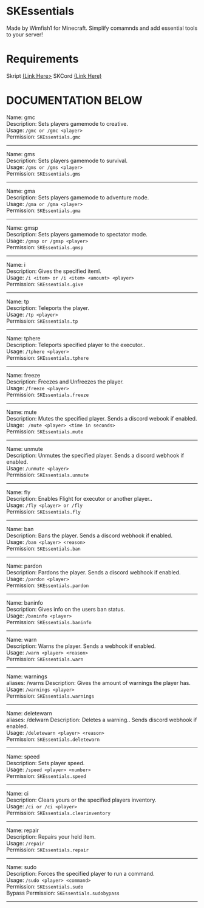 # SKEssentials

Made by Wimfish1 for Minecraft. Simplify comamnds and add essential tools to your server!

# Requirements

Skript <a href="https://github.com/SkriptLang/Skript/releases">(Link Here></a>
SKCord <a href="https://github.com/Fedox-die-Ente/skCord/releases">(Link Here)</a>


# DOCUMENTATION BELOW 




Name: gmc<br>
Description: Sets players gamemode to creative.<br>
Usage: ``/gmc or /gmc <player>``<br>
Permission: ``SKEssentials.gmc``<br>

_________________

Name: gms<br>
Description: Sets players gamemode to survival.<br>
Usage: ``/gms or /gms <player>``<br>
Permission: ``SKEssentials.gms``<br>

_________________

Name: gma<br>
Description: Sets players gamemode to adventure mode.<br>
Usage: ``/gma or /gma <player>``<br>
Permission: ``SKEssentials.gma``<br>

_________________

Name: gmsp<br>
Description: Sets players gamemode to spectator mode.<br>
Usage: ``/gmsp or /gmsp <player>``<br>
Permission: ``SKEssentials.gmsp``<br>

_________________

Name: i<br>
Description: Gives the specified iteml.<br>
Usage: ``/i <item> or /i <item> <amount> <player>``<br>
Permission: ``SKEssentials.give``<br>

_________________

Name: tp<br>
Description: Teleports the player.<br>
Usage: ``/tp <player>``<br>
Permission: ``SKEssentials.tp``<br>

_________________

Name: tphere<br>
Description: Teleports specified player to the executor..<br>
Usage: ``/tphere <player>``<br>
Permission: ``SKEssentials.tphere``<br>

_________________

Name: freeze<br>
Description: Freezes and Unfreezes the player.<br>
Usage: ``/freeze <player>``<br>
Permission: ``SKEssentials.freeze``<br>

_________________

Name: mute<br>
Description: Mutes the specified player. Sends a discord webook if enabled.<br>
Usage: `` /mute <player> <time in seconds>``<br>
Permission: ``SKEssentials.mute``<br>

_________________

Name: unmute<br>
Description: Unmutes the specified player. Sends a discord webhook if enabled.<br>
Usage: ``/unmute <player>`` <br>
Permission: ``SKEssentials.unmute``<br>

_________________

Name: fly<br>
Description: Enables Flight for executor or another player..<br>
Usage: ``/fly <player> or /fly`` <br>
Permission: ``SKEssentials.fly``<br>

_________________

Name: ban<br>
Description: Bans the player. Sends a discord webhook if enabled.<br>
Usage: ``/ban <player> <reason>`` <br>
Permission: ``SKEssentials.ban``<br>

_________________

Name: pardon<br>
Description: Pardons the player. Sends a discord webhook if enabled.<br>
Usage: ``/pardon <player>`` <br>
Permission: ``SKEssentials.pardon``<br>

_________________

Name: baninfo<br>
Description: Gives info on the users ban status.<br>
Usage: ``/baninfo <player>`` <br>
Permission: ``SKEssentials.baninfo``<br>

_________________


Name: warn<br>
Description: Warns the player. Sends a webhook if enabled.<br>
Usage: ``/warn <player> <reason>`` <br>
Permission: ``SKEssentials.warn``<br>

_________________

Name: warnings<br>
aliases: /warns
Description: Gives the amount of warnings the player has.<br>
Usage: ``/warnings <player>`` <br>
Permission: ``SKEssentials.warnings``<br>

_________________

Name: deletewarn<br>
aliases: /delwarn
Description: Deletes a warning.. Sends discord webhook if enabled. <br>
Usage: ``/deletewarn <player> <reason>`` <br>
Permission: ``SKEssentials.deletewarn``<br>

_________________

Name: speed<br>
Description: Sets player speed. <br>
Usage: ``/speed <player> <number>`` <br>
Permission: ``SKEssentials.speed``<br>

_________________

Name: ci<br>
Description: Clears yours or the specified players inventory. <br>
Usage: ``/ci or /ci <player> `` <br>
Permission: ``SKEssentials.clearinventory``<br>

_________________

Name: repair<br>
Description: Repairs your held item. <br>
Usage: ``/repair`` <br>
Permission: ``SKEssentials.repair``<br>

_________________

Name: sudo<br>
Description: Forces the specified player to run a command. <br>
Usage: ``/sudo <player> <command>`` <br>
Permission: ``SKEssentials.sudo``<br>
Bypass Permission: ``SKEssentials.sudobypass``<br>

_________________
